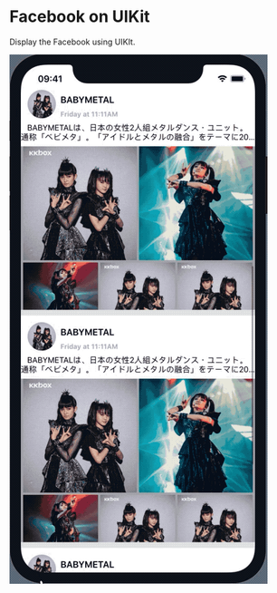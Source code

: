 #  Facebook on UIKit
 Display the Facebook using UIKIt.
 
![image](https://github.com/bomin0624/FacebookUIKit/blob/master/facebook.gif)
